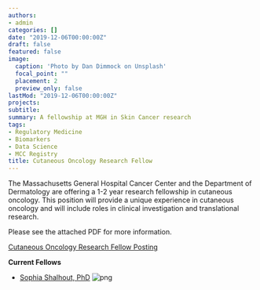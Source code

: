 ```yaml
---
authors:
- admin
categories: []
date: "2019-12-06T00:00:00Z"
draft: false
featured: false
image:
  caption: 'Photo by Dan Dimmock on Unsplash'
  focal_point: ""
  placement: 2
  preview_only: false
lastMod: "2019-12-06T00:00:00Z"
projects: 
subtitle: 
summary: A fellowship at MGH in Skin Cancer research 
tags: 
- Regulatory Medicine
- Biomarkers
- Data Science
- MCC Registry
title: Cutaneous Oncology Research Fellow
---
```


The Massachusetts General Hospital Cancer Center and the Department of Dermatology are offering a 1-2 year research fellowship in cutaneous oncology. This position will provide a unique experience in cutaneous oncology and will include roles in clinical investigation and translational research. 

Please see the attached PDF for more information.

[Cutaneous Oncology Research Fellow Posting](./CORF-post.pdf)

**Current Fellows**  
- [Sophia Shalhout, PhD](https://www.themillerlab.io/authors/fellows/)
![png](/img/SZS.png)
